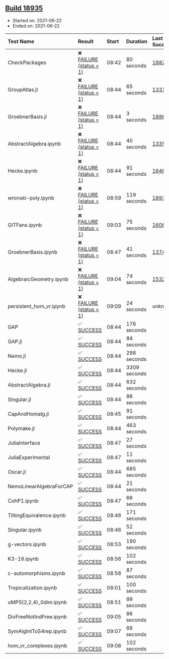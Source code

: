 ## [Build 18935](https://oscarci.mathematik.uni-kl.de/job/oscar/18935/)

* Started on: 2021-06-22
* Ended on: 2021-06-22

| Test Name    | Result | Start | Duration | Last Success | First Failure |
|:-------------|:-------|:------|:---------|:-------------|:--------------|
| CheckPackages | ❌ [FAILURE (status = 1)](https://oscarci.mathematik.uni-kl.de/job/oscar/18935/artifact/logs/build-18935/CheckPackages.log) | 08:42 | 80 seconds | [18822](https://oscarci.mathematik.uni-kl.de/job/oscar/18822/) | [18823](https://oscarci.mathematik.uni-kl.de/job/oscar/18823/) |
| GroupAtlas.jl | ❌ [FAILURE (status = 1)](https://oscarci.mathematik.uni-kl.de/job/oscar/18935/artifact/logs/build-18935/GroupAtlas.jl.log) | 08:44 | 65 seconds | [13311](https://oscarci.mathematik.uni-kl.de/job/oscar/13311/) | [13312](https://oscarci.mathematik.uni-kl.de/job/oscar/13312/) |
| GroebnerBasis.jl | ❌ [FAILURE (status = 1)](https://oscarci.mathematik.uni-kl.de/job/oscar/18935/artifact/logs/build-18935/GroebnerBasis.jl.log) | 08:44 | 3 seconds | [18864](https://oscarci.mathematik.uni-kl.de/job/oscar/18864/) | [18865](https://oscarci.mathematik.uni-kl.de/job/oscar/18865/) |
| AbstractAlgebra.ipynb | ❌ [FAILURE (status = 1)](https://oscarci.mathematik.uni-kl.de/job/oscar/18935/artifact/logs/build-18935/AbstractAlgebra.ipynb.log) | 08:44 | 40 seconds | [13355](https://oscarci.mathematik.uni-kl.de/job/oscar/13355/) | [13356](https://oscarci.mathematik.uni-kl.de/job/oscar/13356/) |
| Hecke.ipynb | ❌ [FAILURE (status = 1)](https://oscarci.mathematik.uni-kl.de/job/oscar/18935/artifact/logs/build-18935/Hecke.ipynb.log) | 08:44 | 91 seconds | [16463](https://oscarci.mathematik.uni-kl.de/job/oscar/16463/) | [16464](https://oscarci.mathematik.uni-kl.de/job/oscar/16464/) |
| wronski-poly.ipynb | ❌ [FAILURE (status = 1)](https://oscarci.mathematik.uni-kl.de/job/oscar/18935/artifact/logs/build-18935/wronski-poly.ipynb.log) | 08:59 | 119 seconds | [18933](https://oscarci.mathematik.uni-kl.de/job/oscar/18933/) | [18934](https://oscarci.mathematik.uni-kl.de/job/oscar/18934/) |
| GITFans.ipynb | ❌ [FAILURE (status = 1)](https://oscarci.mathematik.uni-kl.de/job/oscar/18935/artifact/logs/build-18935/GITFans.ipynb.log) | 09:03 | 75 seconds | [16068](https://oscarci.mathematik.uni-kl.de/job/oscar/16068/) | [16069](https://oscarci.mathematik.uni-kl.de/job/oscar/16069/) |
| GroebnerBasis.ipynb | ❌ [FAILURE (status = 1)](https://oscarci.mathematik.uni-kl.de/job/oscar/18935/artifact/logs/build-18935/GroebnerBasis.ipynb.log) | 08:47 | 41 seconds | [13748](https://oscarci.mathematik.uni-kl.de/job/oscar/13748/) | [13749](https://oscarci.mathematik.uni-kl.de/job/oscar/13749/) |
| AlgebraicGeometry.ipynb | ❌ [FAILURE (status = 1)](https://oscarci.mathematik.uni-kl.de/job/oscar/18935/artifact/logs/build-18935/AlgebraicGeometry.ipynb.log) | 09:04 | 74 seconds | [15322](https://oscarci.mathematik.uni-kl.de/job/oscar/15322/) | [15323](https://oscarci.mathematik.uni-kl.de/job/oscar/15323/) |
| persistent_hom_vr.ipynb | ❌ [FAILURE (status = 1)](https://oscarci.mathematik.uni-kl.de/job/oscar/18935/artifact/logs/build-18935/persistent_hom_vr.ipynb.log) | 09:09 | 24 seconds | unknown | unknown |
| GAP | ✅ [SUCCESS](https://oscarci.mathematik.uni-kl.de/job/oscar/18935/artifact/logs/build-18935/GAP.log) | 08:44 | 176 seconds |  |  |
| GAP.jl | ✅ [SUCCESS](https://oscarci.mathematik.uni-kl.de/job/oscar/18935/artifact/logs/build-18935/GAP.jl.log) | 08:44 | 84 seconds |  |  |
| Nemo.jl | ✅ [SUCCESS](https://oscarci.mathematik.uni-kl.de/job/oscar/18935/artifact/logs/build-18935/Nemo.jl.log) | 08:44 | 298 seconds |  |  |
| Hecke.jl | ✅ [SUCCESS](https://oscarci.mathematik.uni-kl.de/job/oscar/18935/artifact/logs/build-18935/Hecke.jl.log) | 08:44 | 3309 seconds |  |  |
| AbstractAlgebra.jl | ✅ [SUCCESS](https://oscarci.mathematik.uni-kl.de/job/oscar/18935/artifact/logs/build-18935/AbstractAlgebra.jl.log) | 08:44 | 632 seconds |  |  |
| Singular.jl | ✅ [SUCCESS](https://oscarci.mathematik.uni-kl.de/job/oscar/18935/artifact/logs/build-18935/Singular.jl.log) | 08:44 | 86 seconds |  |  |
| CapAndHomalg.jl | ✅ [SUCCESS](https://oscarci.mathematik.uni-kl.de/job/oscar/18935/artifact/logs/build-18935/CapAndHomalg.jl.log) | 08:45 | 91 seconds |  |  |
| Polymake.jl | ✅ [SUCCESS](https://oscarci.mathematik.uni-kl.de/job/oscar/18935/artifact/logs/build-18935/Polymake.jl.log) | 08:44 | 463 seconds |  |  |
| JuliaInterface | ✅ [SUCCESS](https://oscarci.mathematik.uni-kl.de/job/oscar/18935/artifact/logs/build-18935/JuliaInterface.log) | 08:47 | 27 seconds |  |  |
| JuliaExperimental | ✅ [SUCCESS](https://oscarci.mathematik.uni-kl.de/job/oscar/18935/artifact/logs/build-18935/JuliaExperimental.log) | 08:47 | 11 seconds |  |  |
| Oscar.jl | ✅ [SUCCESS](https://oscarci.mathematik.uni-kl.de/job/oscar/18935/artifact/logs/build-18935/Oscar.jl.log) | 08:44 | 685 seconds |  |  |
| NemoLinearAlgebraForCAP | ✅ [SUCCESS](https://oscarci.mathematik.uni-kl.de/job/oscar/18935/artifact/logs/build-18935/NemoLinearAlgebraForCAP.log) | 08:44 | 21 seconds |  |  |
| CohP1.ipynb | ✅ [SUCCESS](https://oscarci.mathematik.uni-kl.de/job/oscar/18935/artifact/logs/build-18935/CohP1.ipynb.log) | 08:47 | 66 seconds |  |  |
| TiltingEquivalence.ipynb | ✅ [SUCCESS](https://oscarci.mathematik.uni-kl.de/job/oscar/18935/artifact/logs/build-18935/TiltingEquivalence.ipynb.log) | 08:48 | 171 seconds |  |  |
| Singular.ipynb | ✅ [SUCCESS](https://oscarci.mathematik.uni-kl.de/job/oscar/18935/artifact/logs/build-18935/Singular.ipynb.log) | 08:46 | 52 seconds |  |  |
| g-vectors.ipynb | ✅ [SUCCESS](https://oscarci.mathematik.uni-kl.de/job/oscar/18935/artifact/logs/build-18935/g-vectors.ipynb.log) | 08:53 | 190 seconds |  |  |
| K3-16.ipynb | ✅ [SUCCESS](https://oscarci.mathematik.uni-kl.de/job/oscar/18935/artifact/logs/build-18935/K3-16.ipynb.log) | 08:56 | 102 seconds |  |  |
| c-automorphisms.ipynb | ✅ [SUCCESS](https://oscarci.mathematik.uni-kl.de/job/oscar/18935/artifact/logs/build-18935/c-automorphisms.ipynb.log) | 08:58 | 87 seconds |  |  |
| Tropicalization.ipynb | ✅ [SUCCESS](https://oscarci.mathematik.uni-kl.de/job/oscar/18935/artifact/logs/build-18935/Tropicalization.ipynb.log) | 09:01 | 100 seconds |  |  |
| uMPS(2,2,4)_0dim.ipynb | ✅ [SUCCESS](https://oscarci.mathematik.uni-kl.de/job/oscar/18935/artifact/logs/build-18935/uMPS-2-2-4-_0dim.ipynb.log) | 08:51 | 88 seconds |  |  |
| DivFreeNotIndFree.ipynb | ✅ [SUCCESS](https://oscarci.mathematik.uni-kl.de/job/oscar/18935/artifact/logs/build-18935/DivFreeNotIndFree.ipynb.log) | 09:05 | 86 seconds |  |  |
| SymAlgIntToS4rep.ipynb | ✅ [SUCCESS](https://oscarci.mathematik.uni-kl.de/job/oscar/18935/artifact/logs/build-18935/SymAlgIntToS4rep.ipynb.log) | 09:07 | 66 seconds |  |  |
| hom_vr_complexes.ipynb | ✅ [SUCCESS](https://oscarci.mathematik.uni-kl.de/job/oscar/18935/artifact/logs/build-18935/hom_vr_complexes.ipynb.log) | 09:08 | 102 seconds |  |  |
